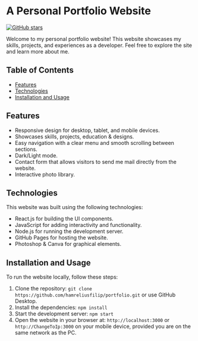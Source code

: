 # A Personal Portfolio Website

[![GitHub stars](https://img.shields.io/github/stars/hamreliusfilip/portfolio?style=social)](https://github.com/hamreliusfilip/portfolio/stargazers)


Welcome to my personal portfolio website! This website showcases my skills, projects, and experiences as a developer. Feel free to explore the site and learn more about me.

## Table of Contents

- [Features](#features)
- [Technologies](#Technologies)
- [Installation and Usage](#installation-and-usage)

## Features

- Responsive design for desktop, tablet, and mobile devices.
- Showcases skills, projects, education & designs.
- Easy navigation with a clear menu and smooth scrolling between sections.
- Dark/Light mode.
- Contact form that allows visitors to send me mail directly from the website.
- Interactive photo library.

## Technologies

This website was built using the following technologies:

- React.js for building the UI components.
- JavaScript for adding interactivity and functionality.
- Node.js for running the development server.
- GitHub Pages for hosting the website.
- Photoshop & Canva for graphical elements.

## Installation and Usage

To run the website locally, follow these steps:

1. Clone the repository: `git clone https://github.com/hamreliusfilip/portfolio.git` or use GitHub Desktop.
2. Install the dependencies: `npm install`
3. Start the development server: `npm start`
4. Open the website in your browser at: `http://localhost:3000` or `http://ChangeToIp:3000` on your mobile device, provided you are on the same network as the PC.


